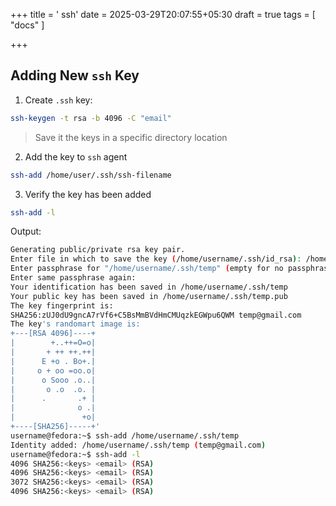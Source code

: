 +++
title = ' ssh'
date = 2025-03-29T20:07:55+05:30
draft = true
tags = [ "docs" ]

+++

## Adding  New `ssh` Key

1. Create `.ssh` key:
```sh
ssh-keygen -t rsa -b 4096 -C "email"
```
> Save it the keys in a specific directory location

2. Add the key to `ssh` agent
```sh
ssh-add /home/user/.ssh/ssh-filename
```

3. Verify the key has been added
```sh
ssh-add -l
```
Output:

```bash
Generating public/private rsa key pair.
Enter file in which to save the key (/home/username/.ssh/id_rsa): /home/username/.ssh/temp   
Enter passphrase for "/home/username/.ssh/temp" (empty for no passphrase): 
Enter same passphrase again: 
Your identification has been saved in /home/username/.ssh/temp
Your public key has been saved in /home/username/.ssh/temp.pub
The key fingerprint is:
SHA256:zUJ0dU9gncA7rVf6+C5BsMmBVdHmCMUqzkEGWpu6QWM temp@gmail.com
The key's randomart image is:
+---[RSA 4096]----+
|        +..++=O=o|
|       + ++ ++.++|
|      E +o . Bo+.|
|     o + oo =oo.o|
|      o Sooo .o..|
|       o .o  .o. |
|      .       .+ |
|              o .|
|               +o|
+----[SHA256]-----+'
username@fedora:~$ ssh-add /home/username/.ssh/temp
Identity added: /home/username/.ssh/temp (temp@gmail.com)
username@fedora:~$ ssh-add -l
4096 SHA256:<keys> <email> (RSA)
4096 SHA256:<keys> <email> (RSA)
3072 SHA256:<keys> <email> (RSA)
4096 SHA256:<keys> <email> (RSA)
```
